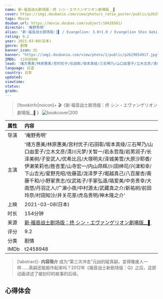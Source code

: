 ```yaml
---
name: 新·福音战士剧场版：终 シン・エヴァンゲリオン劇場版__▌
cover: https://img1.doubanio.com/view/photo/s_ratio_poster/public/p2629054917.jpg
tags: Movie
douban_url: https://movie.douban.com/subject/10428501/
director: '庵野秀明'
alias: "新·福音战士剧场版:│▌ / Evangelion: 3.0+1.0 / Evangelion Shin Gekijo-ban / Rebuild of Evangelion 4.0: Final / Evangelion: 3.0+1.0 Thrice Upon a Time"
rating: 9.2
year: 2021-03-08(日本)
genre: 剧情
banner_icon: 🎞
banner: "https://img1.doubanio.com/view/photo/1/public/p2629054917.jpg"
IMDb:  t2458948
lead: '绪方惠美/林原惠美/宫村优子/石田彰/坂本真绫/三石琴乃/山口由里子/立木文彦/清川元梦/关智一/岩永哲哉/岩男润子/长泽美树/子安武人/优希比吕/大塚明夫/泽城美雪/大原沙耶香/伊濑茉莉也/胜杏里/山寺宏一/内山昂辉/川田绅司/兴津和幸/下山吉光/星野充昭/佐藤蓝/泷泽罗子/堀越真己/八百屋杏/斋藤千和/小野冢贵志/仪武祐子/手冢弘道/塙爱美/中务贵幸/大南悠/丹羽正人/广濑小夜/中村源太/武藏真之介/新祐树/前田玲奈/村田知沙/井关花芽/虎岛贵明/神木隆之介' 
language: 日语 
country: 日本 
updated: 
viewtime:
status: 
grade: 
---
```

> [!bookinfo|noicon]+ 🎬《新·福音战士剧场版：终 シン・エヴァンゲリオン劇場版__▌》
> ![bookcover|200](https://img1.doubanio.com/view/photo/s_ratio_poster/public/p2629054917.jpg)
>
| 属性 | 内容                                       |
|:---- |:------------------------------------------ |
| 导演 | '庵野秀明'                         |
| 主演 | '绪方惠美/林原惠美/宫村优子/石田彰/坂本真绫/三石琴乃/山口由里子/立木文彦/清川元梦/关智一/岩永哲哉/岩男润子/长泽美树/子安武人/优希比吕/大塚明夫/泽城美雪/大原沙耶香/伊濑茉莉也/胜杏里/山寺宏一/内山昂辉/川田绅司/兴津和幸/下山吉光/星野充昭/佐藤蓝/泷泽罗子/堀越真己/八百屋杏/斋藤千和/小野冢贵志/仪武祐子/手冢弘道/塙爱美/中务贵幸/大南悠/丹羽正人/广濑小夜/中村源太/武藏真之介/新祐树/前田玲奈/村田知沙/井关花芽/虎岛贵明/神木隆之介'                             |
| 上映 | 2021-03-08(日本)                             |
| 时长 | 154分钟                   |
| 来源 | [新·福音战士剧场版：终 シン・エヴァンゲリオン劇場版__▌](https://movie.douban.com/subject/10428501/) |
| 评分 | 9.2                           |
| 分类 | 剧情                            |
| IMDb | t2458948                             | 

> [!abstract]- **内容简介**
>  成为“第三次冲击”元凶的碇真嗣，变得像废人一样……真嗣还能振作起来吗？2012年《福音战士新剧场版：Q》之后，这部动画讲述了被封印的故事的后续。
>  
## 心得体会
